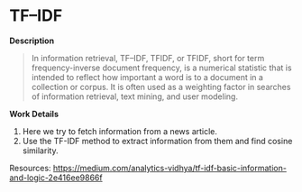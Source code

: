 # TF–IDF
**Description**
>In information retrieval, TF–IDF, TFIDF, or TFIDF, short for term frequency-inverse document frequency, is a numerical statistic that is intended to reflect how important a word is to a document in a collection or corpus. It is often used as a weighting factor in searches of information retrieval, text mining, and user modeling.

**Work Details**
1. Here we try to fetch information from a news article.
2. Use the TF-IDF method to extract information from them and find cosine similarity.

Resources: https://medium.com/analytics-vidhya/tf-idf-basic-information-and-logic-2e416ee9866f
